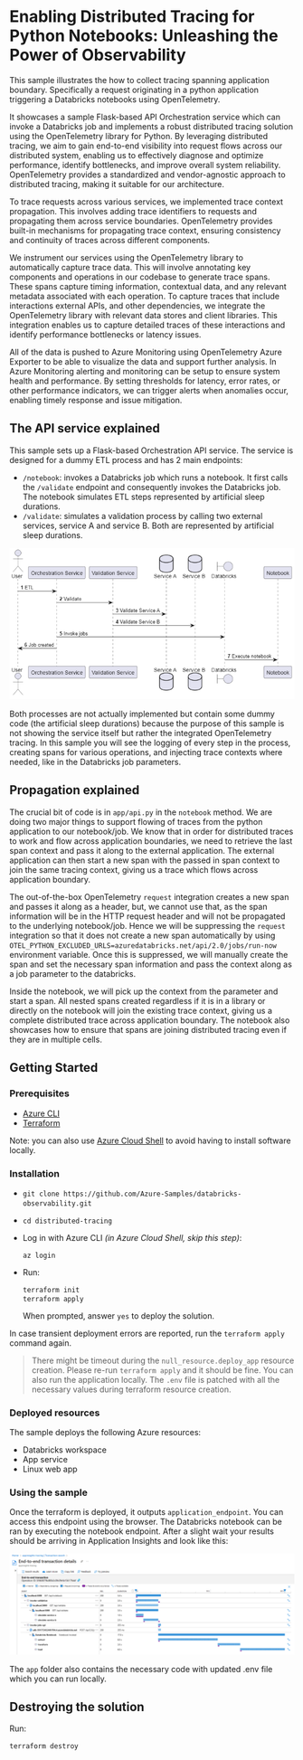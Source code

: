 # Enabling Distributed Tracing for Python Notebooks: Unleashing the Power of Observability

This sample illustrates the how to collect tracing spanning application boundary. Specifically a request originating in a python application triggering a Databricks notebooks using OpenTelemetry.

It showcases a sample Flask-based API Orchestration service which can invoke a Databricks job and implements a robust distributed tracing solution using the OpenTelemetry library for Python. By leveraging distributed tracing, we aim to gain end-to-end visibility into request flows across our distributed system, enabling us to effectively diagnose and optimize performance, identify bottlenecks, and improve overall system reliability. OpenTelemetry provides a standardized and vendor-agnostic approach to distributed tracing, making it suitable for our architecture.

To trace requests across various services, we implemented trace context propagation. This involves adding trace identifiers to requests and propagating them across service boundaries. OpenTelemetry provides built-in mechanisms for propagating trace context, ensuring consistency and continuity of traces across different components.

We instrument our services using the OpenTelemetry library to automatically capture trace data. This will involve annotating key components and operations in our codebase to generate trace spans. These spans capture timing information, contextual data, and any relevant metadata associated with each operation. To capture traces that include interactions external APIs, and other dependencies, we integrate the OpenTelemetry library with relevant data stores and client libraries. This integration enables us to capture detailed traces of these interactions and identify performance bottlenecks or latency issues.

All of the data is pushed to Azure Monitoring using OpenTelemetry Azure Exporter to be able to visualize the data and support further analysis. In Azure Monitoring alerting and monitoring can be setup to ensure system health and performance. By setting thresholds for latency, error rates, or other performance indicators, we can trigger alerts when anomalies occur, enabling timely response and issue mitigation.

## The API service explained

This sample sets up a Flask-based Orchestration API service. The service is designed for a dummy ETL process and has 2 main endpoints:

- `/notebook`: invokes a Databricks job which runs a notebook. It first calls the `/validate` endpoint and consequently invokes the Databricks job. The notebook simulates ETL steps represented by artificial sleep durations.
- `/validate`: simulates a validation process by calling two external services, service A and service B. Both are represented by artificial sleep durations.
  
![Application flow](./assets/flow.png)

Both processes are not actually implemented but contain some dummy code (the artificial sleep durations) because the purpose of this sample is not showing the service itself but rather the integrated OpenTelemetry tracing. In this sample you will see the logging of every step in the process, creating spans for various operations, and injecting trace contexts where needed, like in the Databricks job parameters.

## Propagation explained

The crucial bit of code is in `app/api.py` in the ```notebook``` method. We are doing two major things to support flowing of traces from the python application to our notebook/job. We know that in order for distributed traces to work and flow across application boundaries, we need to retrieve the last span context and pass it along to the external application. The external application can then start a new span with the passed in span context to join the same tracing context, giving us a trace which flows across application boundary.

The out-of-the-box OpenTelemetry `request` integration creates a new span and passes it along as a header, but, we cannot use that, as the span information will be in the HTTP request header and will not be propagated to the underlying notebook/job. Hence we will be suppressing the `request` integration so that it does not create a new span automatically by using ```OTEL_PYTHON_EXCLUDED_URLS=azuredatabricks.net/api/2.0/jobs/run-now``` environment variable. Once this is suppressed, we will manually create the span and set the necessary span information and pass the context along as a job parameter to the databricks.

Inside the notebook, we will pick up the context from the parameter and start a span. All nested spans created regardless if it is in a library or directly on the notebook will join the existing trace context, giving us a complete distributed trace across application boundary. The notebook also showcases how to ensure that spans are joining distributed tracing even if they are in multiple cells.

## Getting Started

### Prerequisites

- [Azure CLI](https://learn.microsoft.com/cli/azure/install-azure-cli)
- [Terraform](https://www.terraform.io/downloads.html)

Note: you can also use [Azure Cloud Shell](https://learn.microsoft.com/en-us/azure/cloud-shell/overview) to avoid having to install software locally.

### Installation

- `git clone https://github.com/Azure-Samples/databricks-observability.git`

- `cd distributed-tracing`

- Log in with Azure CLI *(in Azure Cloud Shell, skip this step)*:

  ```shell
  az login
  ```

- Run:

  ```shell
  terraform init
  terraform apply
  ```

  When prompted, answer `yes` to deploy the solution.

In case transient deployment errors are reported, run the `terraform apply` command again.

> There might be timeout during the `null_resource.deploy_app` resource creation. Please re-run ```terraform apply``` and it should be fine. You can also run the application locally. The `.env` file is patched with all the necessary values during terraform resource creation.

### Deployed resources

The sample deploys the following Azure resources:

- Databricks workspace
- App service
- Linux web app

### Using the sample

Once the terraform is deployed, it outputs ```application_endpoint```. You can access this endpoint using the browser. The Databricks notebook can be ran by executing the notebook endpoint. After a slight wait your results should be arriving in Application Insights and look like this:

![Application Insights Trace](./assets/screenshot_app_insights.png)

The `app` folder also contains the necessary code with updated .env file which you can run locally.

## Destroying the solution

Run:

```shell
terraform destroy
```
